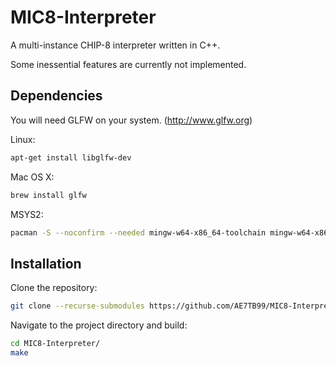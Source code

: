 # MIC8-Interpreter

A multi-instance CHIP-8 interpreter written in C++.

Some inessential features are currently not implemented.

## Dependencies

You will need GLFW on your system. (http://www.glfw.org)

Linux:

```bash
apt-get install libglfw-dev
```

Mac OS X:

```bash
brew install glfw
```

MSYS2:

```bash
pacman -S --noconfirm --needed mingw-w64-x86_64-toolchain mingw-w64-x86_64-glfw
```

## Installation

Clone the repository:

```bash
git clone --recurse-submodules https://github.com/AE7TB99/MIC8-Interpreter
```

Navigate to the project directory and build:

```bash
cd MIC8-Interpreter/
make
```
